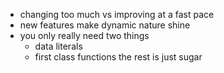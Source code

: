 - changing too much vs improving at a fast pace
- new features make dynamic nature shine
- you only really need two things
  - data literals
  - first class functions
  the rest is just sugar
